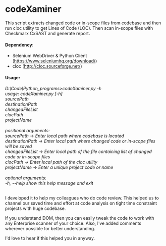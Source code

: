 # codeXaminer
This script extracts changed code or in-scope files from codebase and then run cloc utility to get Lines of Code (LOC). Then scan in-scope files with Checkmarx CxSAST and generate report.<br />

#### Dependency:<br />
* Selenium WebDriver & Python Client (https://www.seleniumhq.org/download/)<br />
* cloc (http://cloc.sourceforge.net/)<br />

#### Usage:<br />
_D:\Code\Python_programs>codeXaminer.py_ _-h_<br />
_usage:_ _codeXaminer.py_ _[-h]_<br />
                      _sourcePath_<br />
                      _destinationPath_<br />
                      _changedFileList_<br />
                      _clocPath_<br />
                      _projectName_<br />
<br />
_positional arguments:_<br />
  _sourcePath_      ->   _Enter local path where codebase is located_<br />
  _destinationPath_ ->   _Enter local path where changed code or in-scope files will be saved_<br />
  _changedFileList_  ->  _Enter local path of the file containing list of changed code or in-scope files_<br />
  _clocPath_      ->     _Enter local path of the cloc utility_<br />
  _projectName_   ->     _Enter a unique project code or name_<br />
<br />
_optional arguments:_<br />
  _-h, --help_       _show this help message and exit_<br />
  <br />

I developed it to help my colleagues who do code review. This helped us to channel our saved time and effort at code analysis on tight time constraint projects with huge codebase.<br />

If you understand DOM, then you can easily tweak the code to work with any Enterprise scanner of your choice. Also, I've added comments wherever possible for better understanding.<br />

I'd love to hear if this helped you in anyway.
